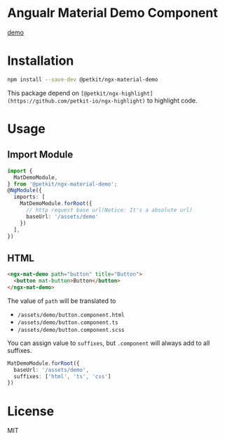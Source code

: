# Angualr Material Demo Component
[demo](https://stackblitz.com/edit/sora-angular-material-demo)

# Installation

```bash
npm install --save-dev @petkit/ngx-material-demo
```

This package depend on `[@petkit/ngx-highlight](https://github.com/petkit-io/ngx-highlight)` to highlight code.

# Usage
## Import Module

```ts
import {
  MatDemoModule,
} from '@petkit/ngx-material-demo';
@NgModule({
  imports: [
    MatDemoModule.forRoot({
      // http request base url(Notice: It's a absolute url)
      baseUrl: '/assets/demo'
    })
  ],
})
```

## HTML

```html
<ngx-mat-demo path="button" title="Button">
  <button mat-button>Button</button>
</ngx-mat-demo>
```

The value of `path` will be translated to
- `/assets/demo/button.component.html`
- `/assets/demo/button.component.ts`
- `/assets/demo/button.component.scss`

You can assign value to `suffixes`, but `.component` will always add to all suffixes.

```ts
MatDemoModule.forRoot({
  baseUrl: '/assets/demo',
  suffixes: ['html', 'ts', 'css']
})
```

# License
MIT

